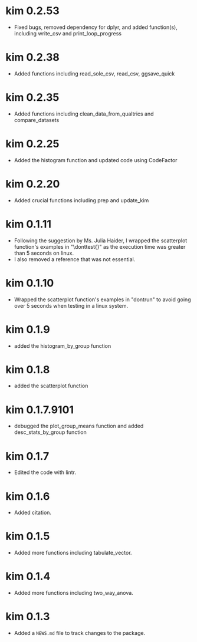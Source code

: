 # kim 0.2.53
* Fixed bugs, removed dependency for dplyr, and added 
function(s), including write_csv and print_loop_progress

# kim 0.2.38
* Added functions including read_sole_csv, read_csv, ggsave_quick

# kim 0.2.35
* Added functions including clean_data_from_qualtrics and compare_datasets

# kim 0.2.25
* Added the histogram function and updated code using CodeFactor

# kim 0.2.20
* Added crucial functions including prep and update_kim

# kim 0.1.11
* Following the suggestion by Ms. Julia Haider, I wrapped the scatterplot
function's examples in "\donttest{}" as the execution time was greater 
than 5 seconds on linux.
* I also removed a reference that was not essential.

# kim 0.1.10
* Wrapped the scatterplot function's examples in "dontrun" to avoid going over
5 seconds when testing in a linux system.

# kim 0.1.9
* added the histogram_by_group function

# kim 0.1.8
* added the scatterplot function

# kim 0.1.7.9101
* debugged the plot_group_means function and added 
desc_stats_by_group function

# kim 0.1.7
* Edited the code with lintr.

# kim 0.1.6
* Added citation.

# kim 0.1.5
* Added more functions including tabulate_vector.

# kim 0.1.4
* Added more functions including two_way_anova.

# kim 0.1.3
* Added a `NEWS.md` file to track changes to the package.
